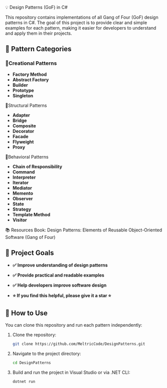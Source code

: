 💡 Design Patterns (GoF) in C#

This repository contains implementations of all Gang of Four (GoF) design patterns in C#. The goal of this project is to provide clear and simple examples for each pattern, making it easier for developers to understand and apply them in their projects.

## 📐 Pattern Categories


### 📌Creational Patterns
- **Factory Method**
- **Abstract Factory**
- **Builder**
- **Prototype**
- **Singleton**


📌Structural Patterns
- **Adapter**
- **Bridge**
- **Composite**
- **Decorator**
- **Facade**
- **Flyweight**
- **Proxy**


📌Behavioral Patterns
- **Chain of Responsibility**
- **Command**
- **Interpreter**
- **Iterator**
- **Mediator**
- **Memento**
- **Observer**
- **State**
- **Strategy**
- **Template Method**
- **Visitor**

📚 Resources
Book: Design Patterns: Elements of Reusable Object-Oriented Software (Gang of Four)


## 🎯 Project Goals
- **✅ Improve understanding of design patterns**
- **✅ Provide practical and readable examples**
- **✅ Help developers improve software design**

- **⭐ **If you find this helpful, please give it a star** ⭐**
  
## 🚀 How to Use
You can clone this repository and run each pattern independently:
1. Clone the repository: 
   ```bash
   git clone https://github.com/MeltricCode/DesignPatterns.git
   ```
2. Navigate to the project directory:
   ```bash
   cd DesignPatterns
   ```
3. Build and run the project in Visual Studio or via .NET CLI:
   ```bash
   dotnet run
   ```
